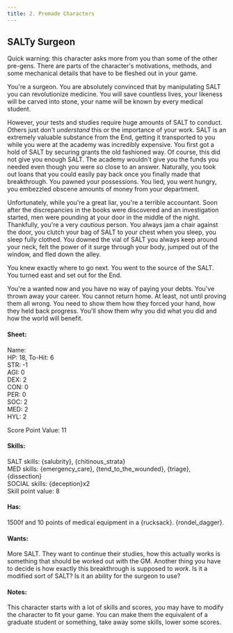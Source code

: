 ```yaml
---
title: 2. Premade Characters
---
```


## SALTy Surgeon

Quick warning: this character asks more from you than some of the other pre-gens. There are parts of the character's motivations, methods, and some mechanical details that have to be fleshed out in your game.

You're a surgeon. You are absolutely convinced that by manipulating SALT you can revolutionize medicine. You will save countless lives, your likeness will be carved into stone, your name will be known by every medical student.

However, your tests and studies require huge amounts of SALT to conduct. Others just don't *understand* this or the importance of your work. SALT is an extremely valuable substance from the End, getting it transported to you while you were at the academy was incredibly expensive. You first got a hold of SALT by securing grants the old fashioned way. Of course, this did not give you enough SALT. The academy wouldn't give you the funds you needed even though you were *so* close to an answer. Naturally, you took out loans that you could easily pay back once you finally made that breakthrough. You pawned your possessions. You lied, you went hungry, you embezzled obscene amounts of money from your department.

Unfortunately, while you're a great liar, you're a terrible accountant. Soon after the discrepancies in the books were discovered and an investigation started, men were pounding at your door in the middle of the night. Thankfully, you're a very *cautious* person. You always jam a chair against the door, you clutch your bag of SALT to your chest when you sleep, you sleep fully clothed. You downed the vial of SALT you always keep around your neck, felt the power of it surge through your body, jumped out of the window, and fled down the alley.

You knew exactly where to go next. You went to the source of the SALT. You turned east and set out for the End.

You're a wanted now and you have no way of paying your debts. You've thrown away your career. You cannot return home. At least, not until proving them all wrong. You need to show them how they forced your hand, how they held back progress. You'll show them why you did what you did and how the world will benefit.

#### Sheet:

Name:  
HP: 18, To-Hit: 6  
STR: -1  
AGI: 0  
DEX: 2  
CON: 0  
PER: 0  
SOC: 2  
MED: 2  
HYL: 2  

Score Point Value: 11

#### Skills:

SALT skills: {salubrity}, {chitinous_strata}  
MED skills: {emergency_care}, {tend_to_the_wounded}, {triage}, {dissection}  
SOCIAL skills: {deception}x2  
Skill point value: 8

#### Has:

1500f and 10 points of medical equipment in a {rucksack}. {rondel_dagger}.

#### Wants:

More SALT. They want to continue their studies, how this actually works is something that should be worked out with the GM. Another thing you have to decide is how exactly this breakthrough is supposed to *work*. Is it a modified sort of SALT? Is it an ability for the surgeon to use?

#### Notes:

This character starts with a lot of skills and scores, you may have to modify the character to fit your game. You can make them the equivalent of a graduate student or something, take away some skills, lower some scores.